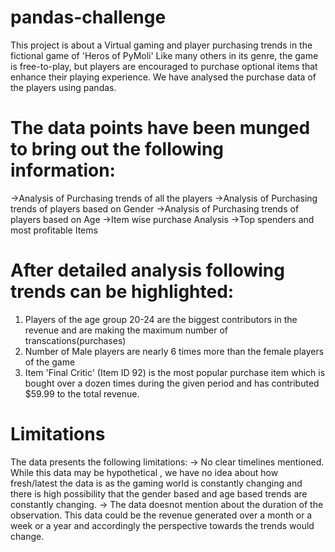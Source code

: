 # <cnter> pandas-challenge
This project is about a Virtual gaming and player purchasing trends in the fictional game of 'Heros of PyMoli'
Like many others in its genre, the game is free-to-play, but players are encouraged to purchase optional items that enhance their playing experience. 
We have analysed the purchase data of the players using pandas.
 
# The data points have been munged to bring out the following information:
->Analysis of Purchasing trends of all the players
->Analysis of Purchasing trends of players based on Gender
->Analysis of Purchasing trends of players based on Age
->Item wise purchase Analysis
->Top spenders and most profitable Items


# After detailed analysis following trends can be highlighted: 
1. Players of the age group 20-24 are the biggest contributors in the revenue and are making the maximum number of transcations(purchases)
2. Number of Male players are nearly 6 times more than the female players of the game
3. Item 'Final Critic' (Item ID 92) is the most popular purchase item which is bought over a dozen times during the given period and has contributed $59.99 to the total revenue.

# Limitations
The data presents the following limitations:
-> No clear timelines mentioned. While this data may be hypothetical , we have no idea about how fresh/latest the data is as the gaming world is constantly changing and there is high possibility that the gender based and age based trends are constantly changing.
-> The data doesnot mention about the duration of the observation. This data could be the revenue generated over a  month or a week or a year and accordingly the perspective towards the trends would change.



